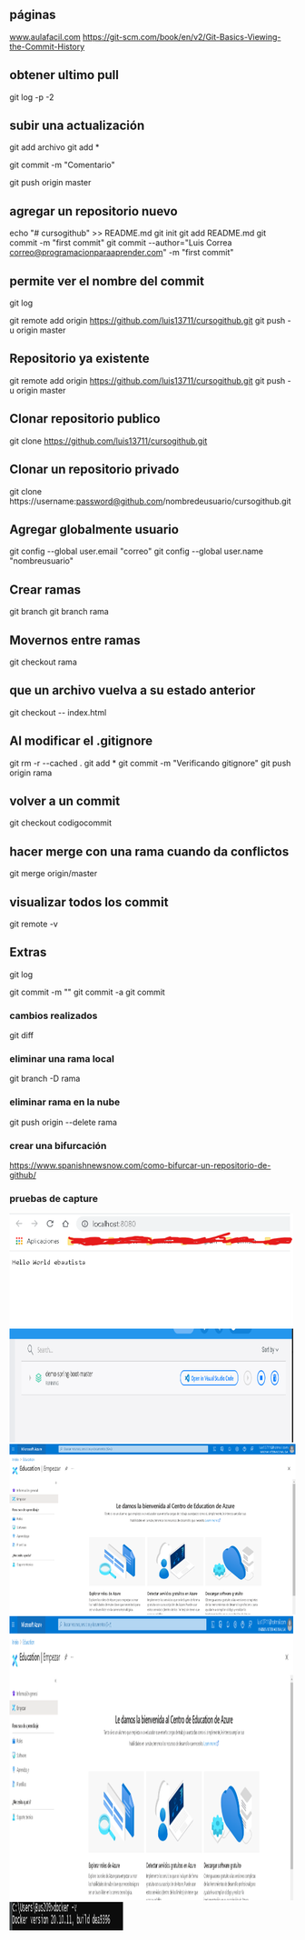 ## páginas
www.aulafacil.com
https://git-scm.com/book/en/v2/Git-Basics-Viewing-the-Commit-History


## obtener ultimo pull
git log -p -2

## subir una actualización

git add archivo 
git add *

git commit -m "Comentario"

git push origin master


## agregar un repositorio nuevo
echo "# cursogithub" >> README.md
git init
git add README.md
git commit -m "first commit"
git commit --author="Luis Correa <correo@programacionparaaprender.com>" -m "first commit" 

## permite ver el nombre del commit
git log

git remote add origin https://github.com/luis13711/cursogithub.git
git push -u origin master

## Repositorio ya existente

git remote add origin https://github.com/luis13711/cursogithub.git
git push -u origin master

## Clonar repositorio publico

git clone https://github.com/luis13711/cursogithub.git

## Clonar un repositorio privado 

git clone https://username:password@github.com/nombredeusuario/cursogithub.git

## Agregar globalmente usuario

git config --global user.email "correo"
git config --global user.name "nombreusuario"

## Crear ramas

git branch
git branch rama


## Movernos entre ramas

git checkout rama

## que un archivo vuelva a su estado anterior
git checkout -- index.html


## Al modificar el .gitignore

git rm -r --cached .
git add *
git commit -m "Verificando gitignore"
git push origin rama

## volver a un commit
git checkout codigocommit


## hacer merge con una rama cuando da conflictos
git merge origin/master


## visualizar todos los commit
git remote -v

## Extras
git log

git commit -m "" 
git commit -a
git commit 


### cambios realizados
git diff

### eliminar una rama local
git branch -D rama

### eliminar rama en la nube
git push origin --delete rama

### crear una bifurcación
https://www.spanishnewsnow.com/como-bifurcar-un-repositorio-de-github/


### pruebas de capture

<img src="img/docker3.png" alt="Size Limit logo by Anton Lovchikov" width="500" height="200">

<img src="img/docker2.png" alt="Size Limit logo by Anton Lovchikov" width="500" height="200">

<img src="img/azure2.png" alt="Size Limit logo by Anton Lovchikov" width="600" height="300">
<img src="img/azure.png" alt="Size Limit logo by Anton Lovchikov" width="500" height="500">
<img src="img/docker.png" alt="Size Limit logo by Anton Lovchikov" width="200" height="50">


